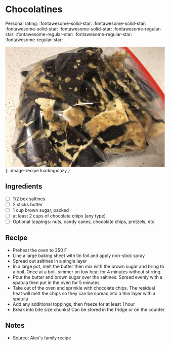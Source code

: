 <!-- Needs Manual Review -->

<!-- Do not modify sections with "AUTO-*". They are updated by make.py -->

# Chocolatines

<!-- rating=1; (User can specify rating on scale of 1-5) -->
<!-- AUTO-UserRating -->
Personal rating: :fontawesome-solid-star: :fontawesome-solid-star: :fontawesome-solid-star: :fontawesome-solid-star: :fontawesome-regular-star: :fontawesome-regular-star: :fontawesome-regular-star: :fontawesome-regular-star:
<!-- /AUTO-UserRating -->

<!-- name_image=chocolatines.jpeg; (User can specify image name) -->
<!-- AUTO-Image -->
![chocolatines.jpeg](./chocolatines.jpeg){: .image-recipe loading=lazy }
<!-- /AUTO-Image -->

## Ingredients

* [ ] 1/2 box saltines
* [ ] 2 sticks butter
* [ ] 1 cup brown sugar, packed
* [ ] at least 2 cups of chocolate chips (any type)
* [ ] Optional toppings: nuts, candy canes, chocolate chips, pretzels, etc.

## Recipe

* Preheat the oven to 350 F
* Line a large baking sheet with tin foil and apply non-stick spray
* Spread out saltines in a single layer
* In a large pot, melt the butter then mix with the brown sugar and bring to a boil. Once at a boil, simmer on low heat for 4 minutes without stirring
* Pour the butter and brown sugar over the saltines. Spread evenly with a spatula then put in the oven for 5 minutes
* Take out of the oven and sprinkle with chocolate chips. The residual heat will melt the chips so they can be spread into a thin layer with a spatula
* Add any additional toppings, then freeze for at least 1 hour
* Break into bite size chunks! Can be stored in the fridge or on the counter

## Notes

* Source: Alex's family recipe
